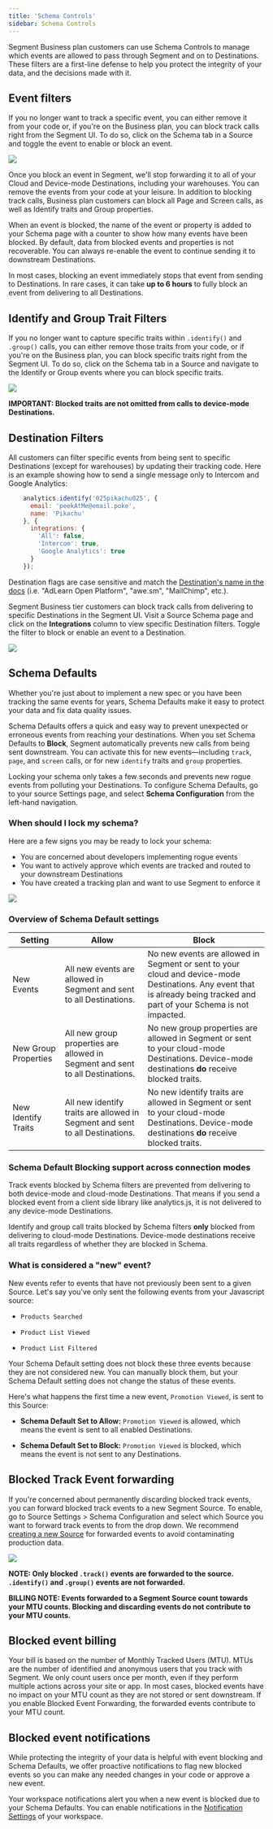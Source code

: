 ```yaml
---
title: 'Schema Controls'
sidebar: Schema Controls
---
```


Segment Business plan customers can use Schema Controls to manage which events are allowed to pass through Segment and on to Destinations. These filters are a first-line defense to help you protect the integrity of your data, and the decisions made with it.

## Event filters

If you no longer want to track a specific event, you can either remove it from your code or, if you're on the Business plan, you can block track calls right from the Segment UI. To do so, click on the Schema tab in a Source and toggle the event to enable or block an event.


![](images/asset_ZCRZqdO9.gif)


Once you block an event in Segment, we'll stop forwarding it to all of your Cloud and Device-mode Destinations, including your warehouses. You can remove the events from your code at your leisure. In addition to blocking track calls, Business plan customers can block all Page and Screen calls, as well as Identify traits and Group properties.

When an event is blocked, the name of the event or property is added to your Schema page with a counter to show how many events have been blocked. By default, data from blocked events and properties is not recoverable. You can always re-enable the event to continue sending it to downstream Destinations.

In most cases, blocking an event immediately stops that event from sending to Destinations. In rare cases, it can take **up to 6 hours** to fully block an event from delivering to all Destinations.


## Identify and Group Trait Filters

If you no longer want to capture specific traits within `.identify()` and `.group()` calls, you can either remove those traits from your code, or if you're on the Business plan, you can block specific traits right from the Segment UI. To do so, click on the Schema tab in a Source and navigate to the Identify or Group events where you can block specific traits.


![](images/disable-trait.gif)

**IMPORTANT: Blocked traits are not omitted from calls to device-mode Destinations.**

## Destination Filters

All customers can filter specific events from being sent to specific Destinations (except for warehouses) by updating their tracking code. Here is an example showing how to send a single message only to Intercom and Google Analytics:

```js
    analytics.identify('025pikachu025', {
      email: 'peekAtMe@email.poke',
      name: 'Pikachu'
    }, {
      integrations: {
        'All': false,
        'Intercom': true,
        'Google Analytics': true
      }
    });
```

Destination flags are case sensitive and match the [Destination's name in the docs](https://segment.com/docs/destinations/) (i.e. "AdLearn Open Platform", "awe.sm", "MailChimp", etc.).

Segment Business tier customers can block track calls from delivering to specific Destinations in the Segment UI. Visit a Source Schema page and click on the **Integrations** column to view specific Destination filters. Toggle the filter to block or enable an event to a Destination.


![](images/asset_d3SRmkWy.gif)

## Schema Defaults

Whether you're just about to implement a new spec or you have been tracking the same events for years, Schema Defaults make it easy to protect your data and fix data quality issues.

Schema Defaults offers a quick and easy way to prevent unexpected or erroneous events from reaching your destinations. When you set Schema Defaults to **Block**, Segment automatically prevents new calls from being sent downstream. You can activate this for new events—including `track`, `page`, and `screen` calls, or for new `identify` traits and `group` properties.

Locking your schema only takes a few seconds and prevents new rogue events from polluting your Destinations. To configure Schema Defaults, go to your source Settings page, and select **Schema Configuration** from the left-hand navigation.

### When should I lock my schema?

Here are a few signs you may be ready to lock your schema:

- You are concerned about developers implementing rogue events
- You want to actively approve which events are tracked and routed to your downstream Destinations
- You have created a tracking plan and want to use Segment to enforce it

![](images/asset_A8jUVuph.gif)


### Overview of Schema Default settings

| Setting              | Allow                                                                | Block                             |
| -------------------- | -------------------------------------------------------------------- | --------------------------------- |
| New Events           | All new events are allowed in Segment and sent to all Destinations.| No new events are allowed in Segment or sent to your cloud and device-mode Destinations. Any event that is already being tracked and part of your Schema is not impacted. |
| New Group Properties | All new group properties are allowed in Segment and sent to all Destinations. | No new group properties are allowed in Segment or sent to your cloud-mode Destinations. Device-mode destinations **do** receive blocked traits. |
| New Identify Traits  | All new identify traits are allowed in Segment and sent to all Destinations.  | No new identify traits are allowed in Segment or sent to your cloud-mode Destinations. Device-mode destinations **do** receive blocked traits.|


### Schema Default Blocking support across connection modes

Track events blocked by Schema filters are prevented from delivering to both device-mode and cloud-mode Destinations. That means if you send a blocked event from a client side library like analytics.js, it is not delivered to any device-mode Destinations.

Identify and group call traits blocked by Schema filters **only** blocked from delivering to cloud-mode Destinations. Device-mode destinations receive all traits regardless of whether they are blocked in Schema.



### What is considered a "new" event?

New events refer to events that have not previously been sent to a given Source. Let's say you've only sent the following events from your Javascript source:

- `Products Searched`

- `Product List Viewed`

- `Product List Filtered`

Your Schema Default setting does not block these three events because they are not considered new. You can manually block them, but your Schema Default setting does not change the status of these events. 

Here's what happens the first time a new event, `Promotion Viewed`, is sent to this Source:

- **Schema Default Set to Allow:** `Promotion Viewed` is allowed, which means the event is sent to all enabled Destinations.

- **Schema Default Set to Block:** `Promotion Viewed` is blocked, which means the event is not sent to any Destinations.


## Blocked Track Event forwarding

If you're concerned about permanently discarding blocked track events, you can forward blocked track events to a new Segment Source. To enable, go to Source Settings > Schema Configuration and select which Source you want to forward track events to from the drop down. We recommend [creating a new Source](https://segment.com/docs/guides/general/what-is-a-source/) for forwarded events to avoid contaminating production data.

![](images/advanced-settings.png)

**NOTE: Only blocked `.track()` events are forwarded to the source. `.identify()` and `.group()` events are not forwarded.**

**BILLING NOTE: Events forwarded to a Segment Source count towards your MTU counts. Blocking and discarding events do not contribute to your MTU counts.**

## Blocked event billing

Your bill is based on the number of Monthly Tracked Users (MTU). MTUs are the number of identified and anonymous users that you track with Segment. We only count users once per month, even if they perform multiple actions across your site or app. In most cases, blocked events have no impact on your MTU count as they are not stored or sent downstream. If you enable Blocked Event Forwarding, the forwarded events contribute to your MTU count.

## Blocked event notifications

While protecting the integrity of your data is helpful with event blocking and Schema Defaults, we offer proactive notifications to flag new blocked events so you can make any needed changes in your code or approve a new event.

Your workspace notifications alert you when a new event is blocked due to your Schema Defaults. You can enable notifications in the [Notification Settings](https://app.segment.com/goto-my-workspace/settings/notifications) of your workspace.
